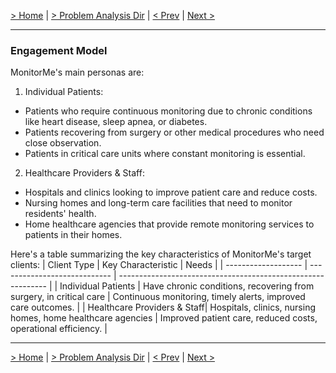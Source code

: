 [> Home](../README.md)  |  [> Problem Analysis Dir](README.md) |  [< Prev](2.1.BusinessGoalsAndDrivers.md)  |  [Next >](2.3.OtherConsiderations.md)

---

### Engagement Model

MonitorMe's main personas are:

1. Individual Patients:
* Patients who require continuous monitoring due to chronic conditions like heart disease, sleep apnea, or diabetes.
* Patients recovering from surgery or other medical procedures who need close observation.
* Patients in critical care units where constant monitoring is essential.

2. Healthcare Providers & Staff:
* Hospitals and clinics looking to improve patient care and reduce costs.
* Nursing homes and long-term care facilities that need to monitor residents' health.
* Home healthcare agencies that provide remote monitoring services to patients in their homes.

Here's a table summarizing the key characteristics of MonitorMe's target clients:
| Client Type         | Key Characteristic           | Needs                                                        |
| ------------------- | ---------------------------- | ------------------------------------------------------------ |
| Individual Patients | Have chronic conditions, recovering from surgery, in critical care | Continuous monitoring, timely alerts, improved care outcomes. |
| Healthcare Providers & Staff| Hospitals, clinics, nursing homes, home healthcare agencies | Improved patient care, reduced costs, operational efficiency. |

---

[> Home](../README.md)  |  [> Problem Analysis Dir](README.md) |  [< Prev](2.1.BusinessGoalsAndDrivers.md)  |  [Next >](2.3.OtherConsiderations.md)
